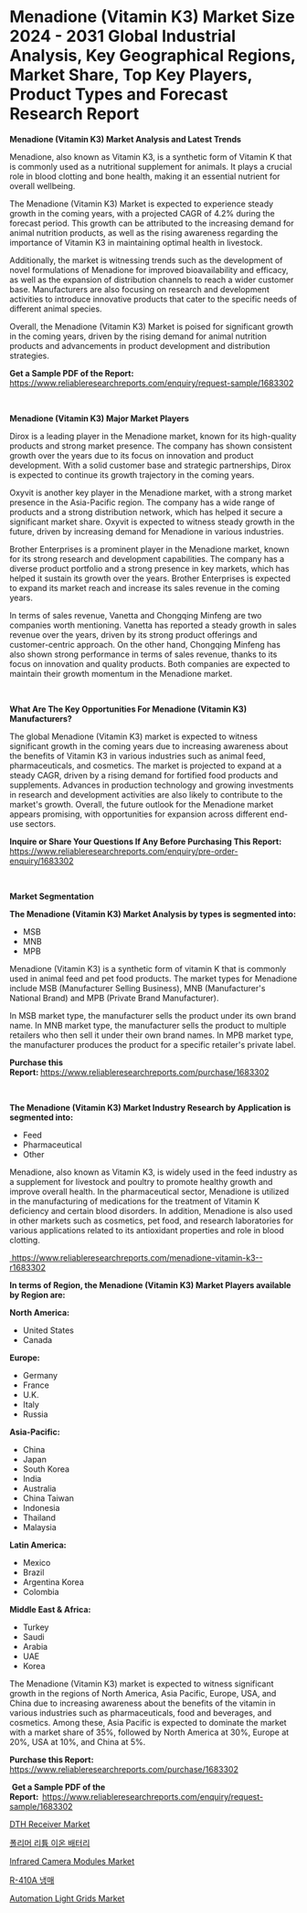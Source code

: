 <p><h1>Menadione (Vitamin K3) Market Size 2024 - 2031 Global Industrial Analysis, Key Geographical Regions, Market Share, Top Key Players, Product Types and Forecast Research Report</h1></p><p><strong>Menadione (Vitamin K3) Market Analysis and Latest Trends</strong></p>
<p><p>Menadione, also known as Vitamin K3, is a synthetic form of Vitamin K that is commonly used as a nutritional supplement for animals. It plays a crucial role in blood clotting and bone health, making it an essential nutrient for overall wellbeing.</p><p>The Menadione (Vitamin K3) Market is expected to experience steady growth in the coming years, with a projected CAGR of 4.2% during the forecast period. This growth can be attributed to the increasing demand for animal nutrition products, as well as the rising awareness regarding the importance of Vitamin K3 in maintaining optimal health in livestock.</p><p>Additionally, the market is witnessing trends such as the development of novel formulations of Menadione for improved bioavailability and efficacy, as well as the expansion of distribution channels to reach a wider customer base. Manufacturers are also focusing on research and development activities to introduce innovative products that cater to the specific needs of different animal species.</p><p>Overall, the Menadione (Vitamin K3) Market is poised for significant growth in the coming years, driven by the rising demand for animal nutrition products and advancements in product development and distribution strategies.</p></p>
<p><strong>Get a Sample PDF of the Report:&nbsp;</strong> <a href="https://www.reliableresearchreports.com/enquiry/request-sample/1683302">https://www.reliableresearchreports.com/enquiry/request-sample/1683302</a></p>
<p>&nbsp;</p>
<p><strong>Menadione (Vitamin K3) Major Market Players</strong></p>
<p><p>Dirox is a leading player in the Menadione market, known for its high-quality products and strong market presence. The company has shown consistent growth over the years due to its focus on innovation and product development. With a solid customer base and strategic partnerships, Dirox is expected to continue its growth trajectory in the coming years.</p><p>Oxyvit is another key player in the Menadione market, with a strong market presence in the Asia-Pacific region. The company has a wide range of products and a strong distribution network, which has helped it secure a significant market share. Oxyvit is expected to witness steady growth in the future, driven by increasing demand for Menadione in various industries.</p><p>Brother Enterprises is a prominent player in the Menadione market, known for its strong research and development capabilities. The company has a diverse product portfolio and a strong presence in key markets, which has helped it sustain its growth over the years. Brother Enterprises is expected to expand its market reach and increase its sales revenue in the coming years.</p><p>In terms of sales revenue, Vanetta and Chongqing Minfeng are two companies worth mentioning. Vanetta has reported a steady growth in sales revenue over the years, driven by its strong product offerings and customer-centric approach. On the other hand, Chongqing Minfeng has also shown strong performance in terms of sales revenue, thanks to its focus on innovation and quality products. Both companies are expected to maintain their growth momentum in the Menadione market.</p></p>
<p>&nbsp;</p>
<p><strong>What Are The Key Opportunities For Menadione (Vitamin K3) Manufacturers?</strong></p>
<p><p>The global Menadione (Vitamin K3) market is expected to witness significant growth in the coming years due to increasing awareness about the benefits of Vitamin K3 in various industries such as animal feed, pharmaceuticals, and cosmetics. The market is projected to expand at a steady CAGR, driven by a rising demand for fortified food products and supplements. Advances in production technology and growing investments in research and development activities are also likely to contribute to the market's growth. Overall, the future outlook for the Menadione market appears promising, with opportunities for expansion across different end-use sectors.</p></p>
<p><strong>Inquire or Share Your Questions If Any Before Purchasing This Report:</strong> <a href="https://www.reliableresearchreports.com/enquiry/pre-order-enquiry/1683302">https://www.reliableresearchreports.com/enquiry/pre-order-enquiry/1683302</a></p>
<p>&nbsp;</p>
<p><strong>Market Segmentation</strong></p>
<p><strong>The Menadione (Vitamin K3) Market Analysis by types is segmented into:</strong></p>
<p><ul><li>MSB</li><li>MNB</li><li>MPB</li></ul></p>
<p><p>Menadione (Vitamin K3) is a synthetic form of vitamin K that is commonly used in animal feed and pet food products. The market types for Menadione include MSB (Manufacturer Selling Business), MNB (Manufacturer's National Brand) and MPB (Private Brand Manufacturer). </p><p>In MSB market type, the manufacturer sells the product under its own brand name. In MNB market type, the manufacturer sells the product to multiple retailers who then sell it under their own brand names. In MPB market type, the manufacturer produces the product for a specific retailer's private label.</p></p>
<p><strong>Purchase this Report:&nbsp;</strong><a href="https://www.reliableresearchreports.com/purchase/1683302">https://www.reliableresearchreports.com/purchase/1683302</a></p>
<p>&nbsp;</p>
<p><strong>The Menadione (Vitamin K3) Market Industry Research by Application is segmented into:</strong></p>
<p><ul><li>Feed</li><li>Pharmaceutical</li><li>Other</li></ul></p>
<p><p>Menadione, also known as Vitamin K3, is widely used in the feed industry as a supplement for livestock and poultry to promote healthy growth and improve overall health. In the pharmaceutical sector, Menadione is utilized in the manufacturing of medications for the treatment of Vitamin K deficiency and certain blood disorders. In addition, Menadione is also used in other markets such as cosmetics, pet food, and research laboratories for various applications related to its antioxidant properties and role in blood clotting.</p></p>
<p><a href="https://www.reliableresearchreports.com/menadione-vitamin-k3--r1683302">&nbsp;https://www.reliableresearchreports.com/menadione-vitamin-k3--r1683302</a></p>
<p><strong>In terms of Region, the Menadione (Vitamin K3) Market Players available by Region are:</strong></p>
<p>
    <p> <strong> North America: </strong>
        <ul>
            <li>United States</li>
            <li>Canada</li>
        </ul>
        </p> 
    <p> <strong> Europe: </strong>
        <ul>
            <li>Germany</li>
            <li>France</li>
            <li>U.K.</li>
            <li>Italy</li>
            <li>Russia</li>
        </ul>
        </p> 
    <p> <strong> Asia-Pacific: </strong>
        <ul>
            <li>China</li>
            <li>Japan</li>
            <li>South Korea</li>
            <li>India</li>
            <li>Australia</li>
            <li>China Taiwan</li>
            <li>Indonesia</li>
            <li>Thailand</li>
            <li>Malaysia</li>
        </ul>
        </p> 
    <p> <strong> Latin America: </strong>
        <ul>
            <li>Mexico</li>
            <li>Brazil</li>
            <li>Argentina Korea</li>
            <li>Colombia</li>
        </ul>
        </p> 
    <p> <strong> Middle East & Africa: </strong>
        <ul>
            <li>Turkey</li>
            <li>Saudi</li>
            <li>Arabia</li>
            <li>UAE</li>
            <li>Korea</li>
        </ul>
    </p>
    </p>
<p><p>The Menadione (Vitamin K3) market is expected to witness significant growth in the regions of North America, Asia Pacific, Europe, USA, and China due to increasing awareness about the benefits of the vitamin in various industries such as pharmaceuticals, food and beverages, and cosmetics. Among these, Asia Pacific is expected to dominate the market with a market share of 35%, followed by North America at 30%, Europe at 20%, USA at 10%, and China at 5%.</p></p>
<p><strong>Purchase this Report: </strong><a href="https://www.reliableresearchreports.com/purchase/1683302">https://www.reliableresearchreports.com/purchase/1683302</a></p>
<p>&nbsp;<strong>Get a Sample PDF of the Report:&nbsp;&nbsp;</strong><a href="https://www.reliableresearchreports.com/enquiry/request-sample/1683302">https://www.reliableresearchreports.com/enquiry/request-sample/1683302</a></p>
<p><strong></strong></p>
<p><p><a href="https://github.com/brentleyjimmiealvaradoz4l1rea/Market-Research-Report-List-2/blob/main/dth-receiver-market.md">DTH Receiver Market</a></p><p><a href="https://github.com/dollarearner151/Market-Research-Report-List-1/blob/main/6850352104799.md">폴리머 리튬 이온 배터리</a></p><p><a href="https://issuu.com/reportprime-2/docs/infrared-camera-modules-market-size-2030.pptx">Infrared Camera Modules Market</a></p><p><a href="https://medium.com/@kennayundt/r-410a-%EB%83%89%EB%A7%A4-%EC%8B%9C%EC%9E%A5-%EB%B6%84%EC%84%9D-2024%EB%85%84%EB%B6%80%ED%84%B0-2031%EB%85%84%EA%B9%8C%EC%A7%80%EC%9D%98-%EC%84%B8%EA%B3%84-%EC%82%B0%EC%97%85-%EC%A0%84%EB%A7%9D-%EB%B0%8F-%EC%98%88%EC%B8%A1-e323585de7dd">R-410A 냉매</a></p><p><a href="https://issuu.com/reportprime-2/docs/automation-light-grids-market-size-2030.pptx">Automation Light Grids Market</a></p></p>